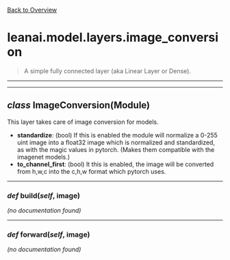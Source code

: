 [Back to Overview](../../../README.md)



# leanai.model.layers.image_conversion

> A simple fully connected layer (aka Linear Layer or Dense).


---
---
## *class* **ImageConversion**(Module)

This layer takes care of image conversion for models.

* **standardize**: (bool) If this is enabled the module will normalize a 0-255 uint image into a float32 image which is normalized and standardized, as with the magic values in pytorch. (Makes them compatible with the imagenet models.)
* **to_channel_first**: (bool) It this is enabled, the image will be converted from h,w,c into the c,h,w format which pytorch uses.


---
### *def* **build**(*self*, image)

*(no documentation found)*

---
### *def* **forward**(*self*, image)

*(no documentation found)*

